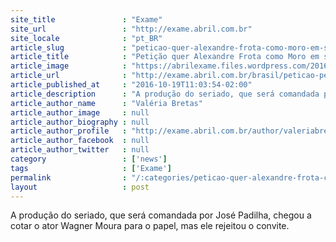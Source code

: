 ```yaml
---
site_title               : "Exame"
site_url                 : "http://exame.abril.com.br"
site_locale              : "pt_BR"
article_slug             : "peticao-quer-alexandre-frota-como-moro-em-serie-da-netflix"
article_title            : "Petição quer Alexandre Frota como Moro em série da Netflix"
article_image            : "https://abrilexame.files.wordpress.com/2016/10/alexandre-frota.jpg?quality=70&strip=all&w=1024"
article_url              : "http://exame.abril.com.br/brasil/peticao-pede-alexandre-frota-como-sergio-moro-em-serie-da-netflix/"
article_published_at     : "2016-10-19T11:03:54-02:00"
article_description      : "A produção do seriado, que será comandada por José Padilha, chegou a cotar o ator Wagner Moura para o papel, mas ele rejeitou o convite."
article_author_name      : "Valéria Bretas"
article_author_image     : null
article_author_biography : null
article_author_profile   : "http://exame.abril.com.br/author/valeriabretas/"
article_author_facebook  : null
article_author_twitter   : null
category                 : ['news']
tags                     : ['Exame']
permalink                : "/:categories/peticao-quer-alexandre-frota-como-moro-em-serie-da-netflix/"
layout                   : post
---
```


A produção do seriado, que será comandada por José Padilha, chegou a cotar o ator Wagner Moura para o papel, mas ele rejeitou o convite.
